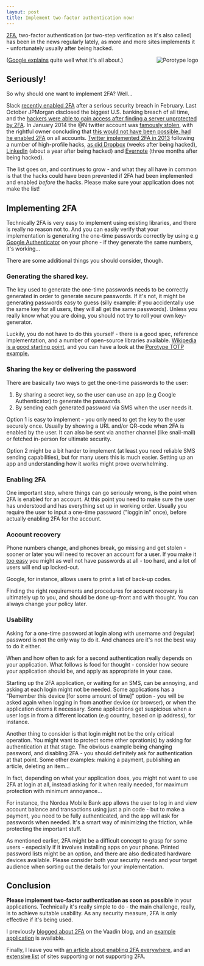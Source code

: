 ```yaml
---
layout: post
title: Implement two-factor authentication now!
---
```

[2FA](http://en.wikipedia.org/wiki/Two-factor_authentication), two-factor authentication (or two-step verification as it's also called) has been in the news regularly lately, as more and more sites implements it - unfortunately usually after being hacked.

<img src="{{ site.baseurl }}/public/img/2FA.png" alt="Porotype logo" align="right"/>

([Google explains](http://www.google.com/landing/2step/) quite well what it's all about.)

## Seriously!
So why should one want to implement 2FA? Well...

Slack [recently enabled 2FA](http://www.theverge.com/2015/3/27/8301031/slack-office-app-two-factor-authentication-secure) after a serious security breach in February. 
Last October JPMorgan disclosed the  biggest U.S. banking breach of all time, and the [hackers were able to gain access after finding a server unprotected by 2FA](https://threatpost.com/two-factor-snafu-opened-door-to-jpmorgan-breach/110119).
In January 2014 the @N twitter account was [famously stolen](http://www.theverge.com/2014/1/29/5356866/twitter-n-account-attack-naoki-hiroshima-godaddy-paypal), with the rightful owner concluding that [this would not have been possible, had he enabled 2FA](https://medium.com/@N/how-i-lost-my-50-000-twitter-username-24eb09e026dd) on all accounts. [Twitter implemented 2FA in 2013](http://www.theverge.com/2013/4/23/4259342/twitter-reportedly-working-on-two-factor-authentication) following a number of high-profile hacks, [as did Dropbox](https://blogs.dropbox.com/dropbox/2012/07/security-update-new-features/) (weeks after being hacked),
[LinkedIn](http://www.pcmag.com/article2/0,2817,2419790,00.asp) (about a year after being hacked) and [Evernote](http://www.pcmag.com/article2/0,2817,2419713,00.asp) (three months after being hacked).

The list goes on, and continues to grow - and what they all have in common is that the hacks could have been prevented if 2FA had been implemented and enabled _before_ the hacks. Please make sure your application does not make the list!

## Implementing 2FA
Technically 2FA is very easy to implement using existing libraries, and there is really no reason not to. And you can easily verify that your implementation is generating the one-time passwords correctly by using e.g [Google Authenticator](https://support.google.com/accounts/answer/1066447?hl=en) on your phone - if they generate the same numbers, it's working...

There are some additional things you should consider, though.

### Generating the shared key.
The key used to generate the one-time passwords needs to be correctly generated in order to generate secure passwords. If it's not, it might be generating passwords easy to guess (silly example: if you accidentally use the same key for all users, they will all get the same passwords). Unless you really know what you are doing, you should not try to roll your own key-generator. 

Luckily, you do not have to do this yourself - there is a good spec, reference implementation, and a number of open-source libraries available. [Wikipedia is a good starting point](http://en.wikipedia.org/wiki/Time-based_One-time_Password_Algorithm), and you can have a look at the [Porotype TOTP example.](https://github.com/Porotype/TOTPassword) 

### Sharing the key or delivering the password
There are basically two ways to get the one-time passwords to the user: 

1. By sharing a secret key, so the user can use an app (e.g Google Authenticator) to generate the passwords. 
2. By sending each generated password via SMS when the user needs it.

Option 1 is easy to implement - you only need to get the key to the user securely once. Usually by showing a URL and/or QR-code when 2FA is enabled by the user. It can also be sent via another channel (like snail-mail) or fetched in-person for ultimate security.

Option 2 might be a bit harder to implement (at least you need reliable SMS sending capabilities), but for many users this is much easier. Setting up an app and understanding how it works might prove overwhelming. 

### Enabling 2FA
One important step, where things can go seriously wrong, is the point when 2FA is enabled for an account. At this point you need to make sure the user has understood and has everything set up in working order. Usually you require the user to input a one-time password ("loggin in" once), before actually enabling 2FA for the account.

### Account recovery
Phone numbers change, and phones break, go missing and get stolen - sooner or later you will need to recover an account for a user. If you make it [too easy](http://shubh.am/how-i-bypassed-2-factor-authentication-on-google-yahoo-linkedin-and-many-others/) you might as well not have passwords at all - too hard, and a lot of users will end up locked-out. 

Google, for instance, allows users to print a list of back-up codes. 

Finding the right requirements and procedures for account recovery is ultimately up to you, and should be done up-front and with thought. You can always change your policy later.

### Usability
Asking for a one-time password at login along with username and (regular) password is not the only way to do it. And chances are it's not the best way to do it either.

When and how often to ask for a second authentication really depends on your application. What follows is food for thought - consider how secure your application should be, and apply as appropriate in your case.

Starting up the 2FA application, or waiting for an SMS, can be annoying, and asking at each login might not be needed. Some applications has a "Remember this device [for some amount of time]" option - you will be asked again when logging in from another device (or browser), or when the application deems it necessary. Some applications get suspicious when a user logs in from a different location (e.g country, based on ip address), for instance.

Another thing to consider is that login might not be the only critical operation. You might want to protect some other opration(s) by asking for authentication at that stage. The obvious example being changing password, and disabling 2FA - you should definitely ask for authentication at that point. Some other examples: making a payment, publishing an article, deleting an item...

In fact, depending on what your application does, you might not want to use 2FA at login at all, instead asking for it when really needed, for maximum protection with minimum annoyance...

For instance, the Nordea Mobile Bank app allows the user to log in and view account balance and transactions using just a pin code - but to make a payment, you need to be fully authenticated, and the app will ask for passwords when needed. It's a smart way of minimizing the friction, while protecting the important stuff.

As mentioned earlier, 2FA might be a difficult concept to grasp for some users - especially if it involves installing apps on your phone. Printed password lists might be an option, and there are also dedicated hardware devices available. Please consider both your security needs and your target audience when sorting out the details for your implementation.

## Conclusion
__Please implement two-factor authentication as soon as possible__ in your applications. Technically it's really simple to do - the main challenge, really, is to achieve suitable usability. As any security measure, 2FA is only effective if it's being used.

I previously [blogged about 2FA](https://vaadin.com/blog/-/blogs/two-factor-authentication-with-google-authenticator) on the Vaadin blog, and an [example application](https://github.com/Porotype/TOTPassword) is available. 

Finally, I leave you with [an article about enabling 2FA everywhere](http://lifehacker.com/5938565/heres-everywhere-you-should-enable-two-factor-authentication-right-now), and an [extensive list](https://twofactorauth.org) of sites supporting or not supporting 2FA.


